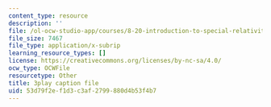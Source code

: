 ```yaml
---
content_type: resource
description: ''
file: /ol-ocw-studio-app/courses/8-20-introduction-to-special-relativity-january-iap-2021/53d79f2ef1d3c3af2799880d4b53f4b7_8rbXjIqF3IA.srt
file_size: 7467
file_type: application/x-subrip
learning_resource_types: []
license: https://creativecommons.org/licenses/by-nc-sa/4.0/
ocw_type: OCWFile
resourcetype: Other
title: 3play caption file
uid: 53d79f2e-f1d3-c3af-2799-880d4b53f4b7
---
```

